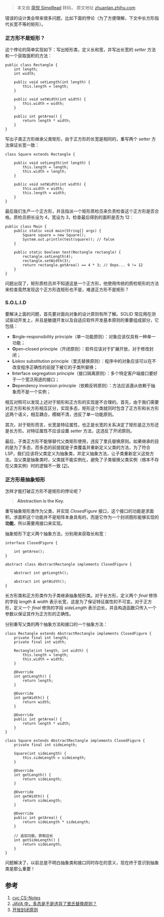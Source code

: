 > 本文由 [简悦 SimpRead](http://ksria.com/simpread/) 转码， 原文地址 [zhuanlan.zhihu.com](https://zhuanlan.zhihu.com/p/228134571)

错误的设计类会带来很多问题，比如下面的悖论（为了方便理解，下文中长方形指代长宽不等的矩形）。

### **正方形不是矩形？**

这个悖论的简单实现如下：写出矩形类，定义长和宽，并写出长宽的 _setter_ 方法和一个获取面积的方法：

```
public class Rectangle {
    int length;
    int width;
​
    public void setLength(int length) {
        this.length = length;
    }
​
    public void setWidth(int width) {
        this.width = width;
    }
​
    public int getArea() {
        return length * width;
    }
}

```

写出子类正方形继承父类矩形，由于正方形的长宽是相同的，重写两个 _setter_ 方法保证长宽一致：

```
class Square extends Rectangle {
​
    public void setLength(int length) {
        this.length = length;
        this.width = length;
    }
​
    public void setWidth(int width) {
        this.width = width;
        this.length = width;
    }
}

```

最后我们生产一个正方形，并且指派一个矩形质检员来负责检查这个正方形是否合格。质检员把长设为 4，宽设为 3，检查最后得到的面积是否为 12：

```
public class Main {
    public static void main(String[] args) {
        Square square = new Square();
        System.out.println(test(square)); // false
    }
​
    public static boolean test(Rectangle rectangle) {
        rectangle.setLength(4);
        rectangle.setWidth(3);
        return rectangle.getArea() == 4 * 3; // Oops... 9 != 12
    }
}

```

问题出现了，矩形质检员并不知道这是一个正方形，他使用传统的质检矩形的方法来检查竟然发现这个正方形连矩形也不是，难道正方形不是矩形？

### **S.O.L.I.D**

要解决上面的问题，首先要对面向对象的设计原则有所了解。SOLID 常应用在测试驱动开发上，并且是敏捷开发以及自适应软件开发基本原则的重要组成部分，它包括：

*   **S**ingle-responsibility principle（单一功能原则）：对象应该仅具有一种单一功能；
*   **O**pen–closed principle（开闭原则）：软件应该对于扩展开放，对于修改封闭；
*   **L**iskov substitution principle（里氏替换原则）：程序中的对象应该可以在不改变程序正确性的前提下被它的子类所替换；
*   **I**nterface segregation principle（接口隔离原则）：多个特定客户端接口要好于一个宽泛用途的接口；
*   **D**ependency inversion principle（依赖反转原则）：方法应该遵从依赖于抽象而不是一个实例；

相互对照可以发现上述对于矩形和正方形的实现是不合理的。首先，由于我们需要对正方形和长方形相互区分，实现多态，矩形这个类就同时包含了正方形和长方形这两个语义，相互耦合，模糊不清，违反了单一功能原则。

其次，对于矩形而言，长宽是特征属性，也正是长宽的关系决定了矩形是正方形还是长方形。对特征属性不应该设置 _setter_ 方法，这违反了开闭原则。

最后，子类正方形不能够替代父类矩形使用，违反了里氏替换原则。如果继承的目的是为了多态，而多态的前提就是子类覆盖并重新定义父类的方法，为了符合 LSP，我们应该将父类定义为抽象类，并定义抽象方法，让子类重新定义这些方法。当父类是抽象类时，父类就不能实例化，避免了子类替换父类实例（根本不存在父类实例）时的逻辑不一致 [[2]](https://www.zhihu.com/question/27191817)。

### **正方形是抽象矩形**

怎样才能打破正方形不是矩形的悖论呢？

> **Abstraction is the Key.**

重写抽象矩形类作为父类，并实现 _ClosedFigure_ 接口，这个接口的功能是求面积。求面积这个功能并不是矩阵本身具有的，而是它作为一个封闭图形能够实现的**功能**，所以需要用接口来实现。

抽象矩形下定义两个抽象方法，分别用来获取长和宽：

```
interface ClosedFigure {
​
    int getArea();
}
​
abstract class AbstractRectangle implements ClosedFigure {
​
    abstract int getLength();
​
    abstract int getWidth();
}

```

长方形类和正方形类作为子类继承抽象矩形类。对于长方形，定义两个 _final_ 修饰的字段 _length & width_ 表示长宽，这是为了保证特征属性的不可变。对于正方形，定义一个 _final_ 修饰的字段 _sideLength_ 表示边长，并且构造函数只传入一个参数以保证其作为正方形的正确性。

分别重写父类的两个抽象方法和接口的一个抽象方法：

```
class Rectangle extends AbstractRectangle implements ClosedFigure {
    private final int length;
    private final int width;
​
    Rectangle(int length, int width) {
        this.length = length;
        this.width = width;
    }
​
    @Override
    int getLength() {
        return length;
    }
​
    @Override
    int getWidth() {
        return width;
    }
​
    @Override
    public int getArea() {
        return length * width;
    }
}
​
class Square extends AbstractRectangle implements ClosedFigure {
    private final int sideLength;
​
    Square(int sideLength) {
        this.sideLength = sideLength;
    }
​
    @Override
    int getLength() {
        return sideLength;
    }
​
    @Override
    int getWidth() {
        return sideLength;
    }
​
    @Override
    public int getArea() {
        return sideLength * sideLength;
    }
    
    // 追加功能，获取边长
    int getSideLength() {
        return sideLength;
    }
}

```

问题解决了，以前总是不明白抽象类和接口同时存在的意义，现在终于意识到抽象类是那么重要！

**参考**
------

1.  [cyc CS-Notes](https://link.zhihu.com/?target=https%3A//cyc2018.github.io/CS-Notes/%23/notes/%25E9%259D%25A2%25E5%2590%2591%25E5%25AF%25B9%25E8%25B1%25A1%25E6%2580%259D%25E6%2583%25B3)
2.  [JAVA 中，多态是不是违背了里氏替换原则？](https://www.zhihu.com/question/27191817)
3.  [开放封闭原则](https://link.zhihu.com/?target=https%3A//www.cnblogs.com/gaochundong/p/open_closed_principle.html)